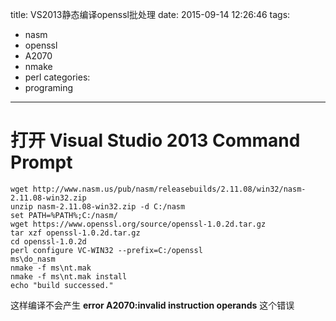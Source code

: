 title: VS2013静态编译openssl批处理
date: 2015-09-14 12:26:46
tags:
  - nasm
  - openssl
  - A2070
  - nmake
  - perl
categories:
  - programing
---
# 打开 Visual Studio 2013 Command Prompt

```shell
wget http://www.nasm.us/pub/nasm/releasebuilds/2.11.08/win32/nasm-2.11.08-win32.zip
unzip nasm-2.11.08-win32.zip -d C:/nasm
set PATH=%PATH%;C:/nasm/
wget https://www.openssl.org/source/openssl-1.0.2d.tar.gz
tar xzf openssl-1.0.2d.tar.gz
cd openssl-1.0.2d
perl configure VC-WIN32 --prefix=C:/openssl
ms\do_nasm
nmake -f ms\nt.mak
nmake -f ms\nt.mak install
echo "build successed."
```

这样编译不会产生 **error A2070:invalid instruction operands** 这个错误
